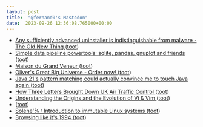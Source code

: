```yaml
---
layout: post
title:  "@fernand0's Mastodon"
date:  2023-09-26 12:36:08.765000+00:00
---
```

*  [Any sufficiently advanced uninstaller is indistinguishable from malware - The Old New Thing ](https://devblogs.microsoft.com/oldnewthing/20230911-00/?p=10874) ([toot](https://mastodon.social/@fernand0/111131477197581415))
*  [Simple data pipeline powertools: sqlite, pandas, gnuplot and friends ](https://csvbase.com/blog/) ([toot](https://mastodon.social/@fernand0/111131243870415081))
*  [Maison du Grand Veneur ](https://www.flickr.com/photos/fernand0/53207577369) ([toot](https://mastodon.social/@fernand0/111130969947712926))
*  [Oliver's Great Big Universe - Order now! ](https://phdcomics.com/oliver) ([toot](https://mastodon.social/@fernand0/111130929315913154))
*  [Java 21's pattern matching could actually convince me to touch Java again ](https://wscp.dev/posts/tech/java-pattern-matching) ([toot](https://mastodon.social/@fernand0/111130759959494329))
*  [How Three Letters Brought Down UK Air Traffic Control ](https://hackaday.com/2023/09/13/how-three-letters-brought-down-uk-air-traffic-control) ([toot](https://mastodon.social/@fernand0/111130516307201777))
*  [Understanding the Origins and the Evolution of Vi & Vim ](https://pikuma.com/blog/origins-of-vim-text-edito) ([toot](https://mastodon.social/@fernand0/111130314110433224))
*  [ ](https://mastodon.social/@AndyGER) ([toot](https://mastodon.social/@fernand0/111129874483473711))
*  [Solene'% : Introduction to immutable Linux systems ](https://dataswamp.org/~solene/2023-07-12-intro-to-immutable-os.htm) ([toot](https://mastodon.social/@fernand0/111129782970759278))
*  [Browsing like it's 1994 ](https://connor.zip/posts/2023-08-04-localtalk-etherne) ([toot](https://mastodon.social/@fernand0/111127916294683662))
